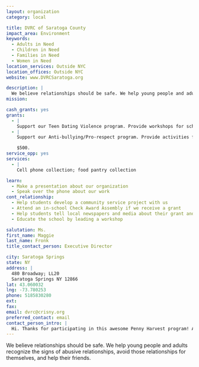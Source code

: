 ```yaml
---
layout: organization
category: local

title: DVRC of Saratoga County
impact_area: Environment
keywords: 
  - Adults in Need
  - Children in Need
  - Families in Need
  - Women in Need
location_services: Outside NYC
location_offices: Outside NYC
website: www.DVRCSaratoga.org

description: |
  We believe relationships should be safe. We help young people and adults recognize the signs of abusive relationships, avoid those relationships for themselves, and help their friends.
mission: 

cash_grants: yes
grants: 
  - |
    Support our Teen Dating Violence program. Provide workshops for school and community groups to educate participants about teen dating violence and how to help. $500.
  - |
    Support our Anti-bullying/Pro-respect program. Provide activities for school and community groups to educate participants about bullying and healthy relationships.

    $500.
service_opp: yes
services: 
  - |
    Cell phone collection; food pantry collection

learn: 
  - Make a presentation about our organization
  - Speak over the phone about our work
cont_relationship: 
  - Help students develop a community service project with us
  - Attend an in-school Check Award Assembly if we receive a grant
  - Help students tell local newspapers and media about their grant and/or project with us
  - Educate the school by leading a workshop

salutation: Ms.
first_name: Maggie
last_name: Fronk
title_contact_person: Executive Director

city: Saratoga Springs
state: NY
address: |
  480 Broadway; LL20  
  Saratoga Springs NY 12866
lat: 43.060032
lng: -73.780253
phone: 5185830280
ext: 
fax: 
email: dvrc@crisny.org
preferred_contact: email
contact_person_intro: |
  Hi. Thanks for participating in this awesome Penny Harvest program! At DVRC we've been helping adults and young people understand unhealthy relationships and create healthy ones for 30 years. Specifically, we help reduce teen dating violence and bullying. We received an award in 2013 to support our anti-bullying program and are thrilled (to be able to continue it, because of you!).
---
```

We believe relationships should be safe. We help young people and adults recognize the signs of abusive relationships, avoid those relationships for themselves, and help their friends.